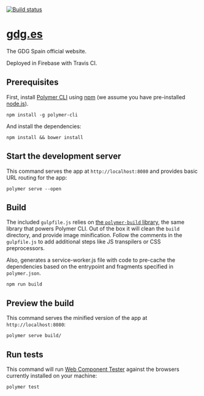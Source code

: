 [![Build status][travis-image]][travis-url]

# [gdg.es](https://gdg.es)

The GDG Spain official website.

Deployed in Firebase with Travis CI.

## Prerequisites

First, install [Polymer CLI](https://github.com/Polymer/polymer-cli) using
[npm](https://www.npmjs.com) (we assume you have pre-installed [node.js](https://nodejs.org)).

    npm install -g polymer-cli

And install the dependencies:

    npm install && bower install

## Start the development server

This command serves the app at `http://localhost:8080` and provides basic URL
routing for the app:

    polymer serve --open

## Build

The included `gulpfile.js` relies on [the `polymer-build` library](https://github.com/Polymer/polymer-build),
the same library that powers Polymer CLI. Out of the box it will clean the
`build` directory, and provide image minification. Follow the comments in the
`gulpfile.js` to add additional steps like JS transpilers or CSS preprocessors.

Also, generates a service-worker.js file with code to pre-cache the dependencies
based on the entrypoint and fragments specified in `polymer.json`.

    npm run build

## Preview the build

This command serves the minified version of the app at `http://localhost:8080`:

    polymer serve build/

## Run tests

This command will run [Web Component Tester](https://github.com/Polymer/web-component-tester)
against the browsers currently installed on your machine:

    polymer test

[travis-image]: https://travis-ci.org/GDGSpain/gdg.es.svg?branch=master
[travis-url]: https://travis-ci.org/GDGSpain/gdg.es
